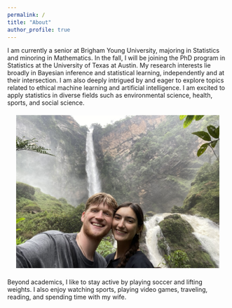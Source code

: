 ```yaml
---
permalink: /
title: "About"
author_profile: true
---
```


I am currently a senior at Brigham Young University, majoring in Statistics and minoring in Mathematics. In the fall, I will be joining the PhD program in Statistics at the University of Texas at Austin. My research interests lie broadly in Bayesian inference and statistical learning, independently and at their intersection. I am also deeply intrigued by and eager to explore topics related to ethical machine learning and artificial intelligence. I am excited to apply statistics in diverse fields such as environmental science, health, sports, and social science. 

<div style="text-align:center; margin: 20px;">
  <img src="/images/5B88A655-CA1D-41E3-AA0F-D227E010D6A7_1_105_c.jpeg" alt="expected goals" style="width: 600px;"/>
</div>

Beyond academics, I like to stay active by playing soccer and lifting weights. I also enjoy watching sports, playing video games, traveling, reading, and spending time with my wife.
